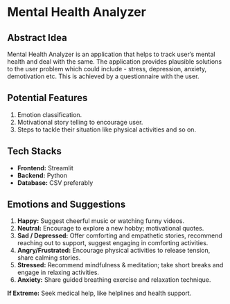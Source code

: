 # Mental Health Analyzer

## Abstract Idea
Mental Health Analyzer is an application that helps to track user’s mental health and deal with the same. The application provides plausible solutions to the user problem which could include - stress, depression, anxiety, demotivation etc. This is achieved by a questionnaire with the user.

## Potential Features
1. Emotion classification.
2. Motivational story telling to encourage user.
3. Steps to tackle their situation like physical activities and so on.


## Tech Stacks
- **Frontend:** Streamlit
- **Backend:** Python
- **Database:** CSV preferably

## Emotions and Suggestions
1. **Happy:** Suggest cheerful music or watching funny videos.
2. **Neutral:** Encourage to explore a new hobby; motivational quotes.
3. **Sad / Depressed:** Offer comforting and empathetic stories, recommend reaching out to support, suggest engaging in comforting activities.
4. **Angry/Frustrated:** Encourage physical activities to release tension, share calming stories.
5. **Stressed:** Recommend mindfulness & meditation; take short breaks and engage in relaxing activities.
6. **Anxiety:** Share guided breathing exercise and relaxation technique.

**If Extreme:** Seek medical help, like helplines and health support.
